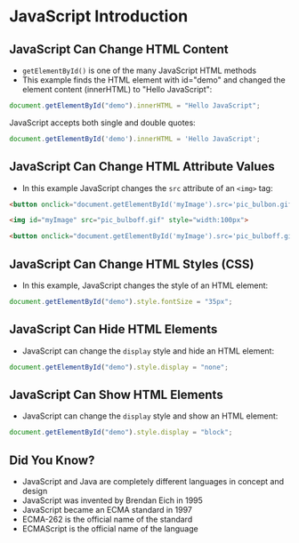 # JavaScript Introduction

## JavaScript Can Change HTML Content

- `getElementById()` is one of the many JavaScript HTML methods
- This example finds the HTML element with id="demo" and changed the element content (innerHTML) to "Hello JavaScript":

```js
document.getElementById("demo").innerHTML = "Hello JavaScript";
```
JavaScript accepts both single and double quotes:

```js
document.getElementById('demo').innerHTML = 'Hello JavaScript';
```

## JavaScript Can Change HTML Attribute Values

- In this example JavaScript changes the `src` attribute of an `<img>` tag:
```html
<button onclick="document.getElementById('myImage').src='pic_bulbon.gif'">Turn on the light</button>

<img id="myImage" src="pic_bulboff.gif" style="width:100px">

<button onclick="document.getElementById('myImage').src='pic_bulboff.gif'">Turn off the light</button>
```

## JavaScript Can Change HTML Styles (CSS)

- In this example, JavaScript changes the style of an HTML element:

```js
document.getElementById("demo").style.fontSize = "35px";
```

## JavaScript Can Hide HTML Elements

- JavaScript can change the `display` style and hide an HTML element:

```js
document.getElementById("demo").style.display = "none";
```

## JavaScript Can Show HTML Elements

- JavaScript can change the `display` style and show an HTML element:

```js
document.getElementById("demo").style.display = "block";
```

## Did You Know?

- JavaScript and Java are completely different languages in concept and design
- JavaScript was invented by Brendan Eich in 1995
- JavaScript became an ECMA standard in 1997
- ECMA-262 is the official name of the standard
- ECMAScript is the official name of the language


